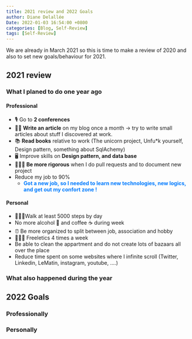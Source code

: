```yaml
---
title: 2021 review and 2022 Goals
author: Diane Delallée
Date: 2022-01-03 16:54:00 +0800
categories: [Blog, Self-Review]
tags: [Self-Review]
---
```


We are already in March 2021 so this is time to make a review of 2020 and also to set new goals/behaviour for 2021.

## 2021 review
### What I planed to do one year ago

#### Professional
- 🎙 Go to **2 conferences**
- ✍🏼 **Write an article** on my blog once a month -> try to write small articles about stuff I discovered at work.
- 📚 **Read books** relative to work (The unicorn project, Unfu*k yourself, Design pattern, something about SqlAchemy)
- 🖥 Improve skills on **Design pattern, and data base**
- 🧘🏽‍♀️ **Be more rigorous** when I do pull requests and to document new project
- Reduce my job to 90%
  - <span style="color:#007bff; font-weight:bold;">Got a new job, so I needed to learn new technologies, new logics, and get out my confort zone !</span>

#### Personal

- 🚶🏽‍♀️Walk at least 5000 steps by day
- No more alcohol 🍺 and coffee ☕ during week
- ⏰ Be more organized to split between job, association and hobby
- 🤸🏽‍♀️ Freeletics 4 times a week
- Be able to clean the appartment and do not create lots of bazaars all over the place
- Reduce time spent on some websites where I infinite scroll (Twitter, Linkedin, LeMatin, instagram, youtube, ....)


### What also happened during the year


## 2022 Goals

### Professionally

### Personally
